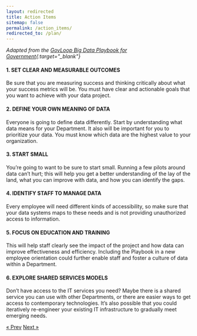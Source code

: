 ```yaml
---
layout: redirected
title: Action Items
sitemap: false
permalink: /action_items/
redirected_to: /plan/
---
```


*Adapted from the [GovLoop Big Data Playbook for Government](https://www.govloop.com/wp-content/uploads/2015/01/Big-Data-Playbook-.pdf?utm_source=Website&utm_medium=Button&utm_campaign=Guide){:target="_blank"}*

#### 1. SET CLEAR AND MEASURABLE OUTCOMES

Be sure that you are measuring success and thinking critically about what your success metrics will be. You must have clear and actionable goals that you want to achieve with your data project. 
 

#### 2. DEFINE YOUR OWN MEANING OF DATA

Everyone is going to define data differently. Start by understanding what data means for your Department. It also will be important for you to prioritize your data. You must know which data are the highest value to your organization.

#### 3. START SMALL

You’re going to want to be sure to start small.  Running a few pilots around data can’t hurt; this will help you get a better understanding of the lay of the land, what you can improve with data, and how you can identify the gaps. 

#### 4. IDENTIFY STAFF TO MANAGE DATA

Every employee will need different kinds of accessibility, so make sure that your data systems maps to these needs and is not providing unauthorized access to information.

#### 5. FOCUS ON EDUCATION AND TRAINING

This will help staff clearly see the impact of the project and how data can improve effectiveness and efficiency. Including  the Playbook in a new employee orientation could further enable staff and foster a culture of data within a Department.

#### 6. EXPLORE SHARED SERVICES MODELS

Don’t have access to the IT services you need? Maybe there is a shared service you can use with other Departments, or there are easier ways to get access to contemporary technologies. It’s also possible that you could iteratively re-engineer your existing IT infrastructure to gradually meet emerging needs.

<!-- Pagination -->
<div class="pagination">
  <a class="pagination-item older" href="{{ site.baseurl }}/share">&laquo; Prev</a>
  <a class="pagination-item newer" href="{{ site.baseurl }}/resource_library">Next &raquo;</a>
</div>
